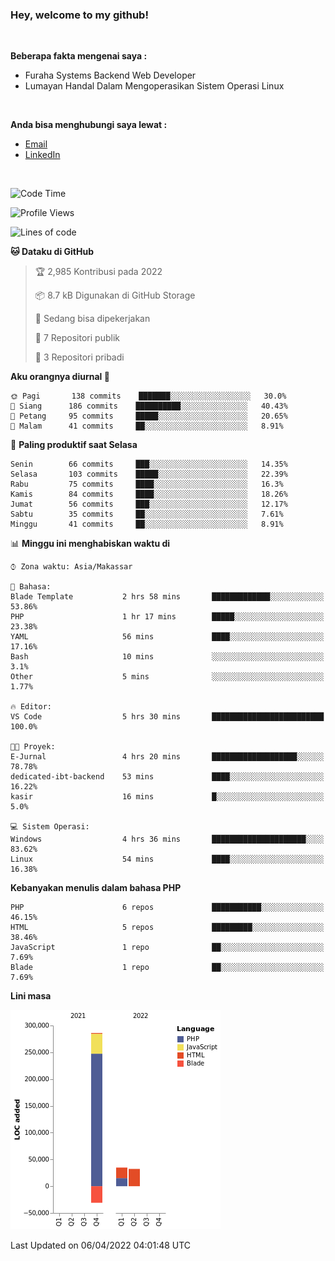<h3>Hey, welcome to my github!</h3>

<br>

<p><strong>Beberapa fakta mengenai saya :</strong></p>

<ul>
  <li>Furaha Systems Backend Web Developer</li>
  <li>Lumayan Handal Dalam Mengoperasikan Sistem Operasi Linux</li>
</ul>

<br>

<p><strong>Anda bisa menghubungi saya lewat :</strong></p>

<ul>
  <li><a href="mailto:renaldiapriyanto419@gmail.com">Email</a></li>
  <li><a href="https://www.linkedin.com/in/renaldi-kadang-314314206/">LinkedIn</a></li>
</ul>

<br>

<!--START_SECTION:waka-->
![Code Time](http://img.shields.io/badge/Code%20Time-54%20hrs%2028%20mins-blue)

![Profile Views](http://img.shields.io/badge/Profil%20dilihat-2-blue)

![Lines of code](https://img.shields.io/badge/Sejak%20Hello%20World%20aku%20telah%20menulis-323%20Thousand%20baris%20kode-blue)

**🐱 Dataku di GitHub** 

> 🏆 2,985 Kontribusi pada 2022
 > 
> 📦 8.7 kB Digunakan di GitHub Storage 
 > 
> 💼 Sedang bisa dipekerjakan
 > 
> 📜 7 Repositori publik 
 > 
> 🔑 3 Repositori pribadi  
 > 
**Aku orangnya diurnal 🐤** 

```text
🌞 Pagi       138 commits    ███████░░░░░░░░░░░░░░░░░░   30.0% 
🌆 Siang      186 commits    ██████████░░░░░░░░░░░░░░░   40.43% 
🌃 Petang     95 commits     █████░░░░░░░░░░░░░░░░░░░░   20.65% 
🌙 Malam      41 commits     ██░░░░░░░░░░░░░░░░░░░░░░░   8.91%

```
📅 **Paling produktif saat Selasa** 

```text
Senin        66 commits     ███░░░░░░░░░░░░░░░░░░░░░░   14.35% 
Selasa       103 commits    █████░░░░░░░░░░░░░░░░░░░░   22.39% 
Rabu         75 commits     ████░░░░░░░░░░░░░░░░░░░░░   16.3% 
Kamis        84 commits     ████░░░░░░░░░░░░░░░░░░░░░   18.26% 
Jumat        56 commits     ███░░░░░░░░░░░░░░░░░░░░░░   12.17% 
Sabtu        35 commits     ██░░░░░░░░░░░░░░░░░░░░░░░   7.61% 
Minggu       41 commits     ██░░░░░░░░░░░░░░░░░░░░░░░   8.91%

```


📊 **Minggu ini menghabiskan waktu di** 

```text
⌚︎ Zona waktu: Asia/Makassar

💬 Bahasa: 
Blade Template           2 hrs 58 mins       █████████████░░░░░░░░░░░░   53.86% 
PHP                      1 hr 17 mins        █████░░░░░░░░░░░░░░░░░░░░   23.38% 
YAML                     56 mins             ████░░░░░░░░░░░░░░░░░░░░░   17.16% 
Bash                     10 mins             ░░░░░░░░░░░░░░░░░░░░░░░░░   3.1% 
Other                    5 mins              ░░░░░░░░░░░░░░░░░░░░░░░░░   1.77%

🔥 Editor: 
VS Code                  5 hrs 30 mins       █████████████████████████   100.0%

🐱‍💻 Proyek: 
E-Jurnal                 4 hrs 20 mins       ███████████████████░░░░░░   78.78% 
dedicated-ibt-backend    53 mins             ████░░░░░░░░░░░░░░░░░░░░░   16.22% 
kasir                    16 mins             █░░░░░░░░░░░░░░░░░░░░░░░░   5.0%

💻 Sistem Operasi: 
Windows                  4 hrs 36 mins       █████████████████████░░░░   83.62% 
Linux                    54 mins             ████░░░░░░░░░░░░░░░░░░░░░   16.38%

```

**Kebanyakan menulis dalam bahasa PHP** 

```text
PHP                      6 repos             ███████████░░░░░░░░░░░░░░   46.15% 
HTML                     5 repos             █████████░░░░░░░░░░░░░░░░   38.46% 
JavaScript               1 repo              ██░░░░░░░░░░░░░░░░░░░░░░░   7.69% 
Blade                    1 repo              ██░░░░░░░░░░░░░░░░░░░░░░░   7.69%

```


**Lini masa**

![Chart not found](https://raw.githubusercontent.com/Sylent-Sys/Sylent-Sys/main/charts/bar_graph.png) 


 Last Updated on 06/04/2022 04:01:48 UTC
<!--END_SECTION:waka-->
